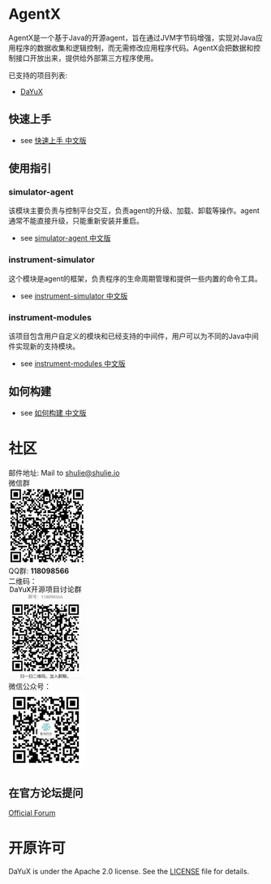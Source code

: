 # AgentX

AgentX是一个基于Java的开源agent，旨在通过JVM字节码增强，实现对Java应用程序的数据收集和逻辑控制，而无需修改应用程序代码。AgentX会把数据和控制接口开放出来，提供给外部第三方程序使用。

已支持的项目列表:
- [DaYuX](https://github.com/shulieTech/DaYuX)

## 快速上手
- see [快速上手 中文版](https://github.com/shulieTech/AgentX/blob/main/doc/QuickStart.md)

## 使用指引

### simulator-agent
该模块主要负责与控制平台交互，负责agent的升级、加载、卸载等操作。agent通常不能直接升级，只能重新安装并重启。

- see [simulator-agent 中文版](https://github.com/shulieTech/AgentX/blob/main/doc/instrument-simulator/README.md)


### instrument-simulator
这个模块是agent的框架，负责程序的生命周期管理和提供一些内置的命令工具。
- see [instrument-simulator 中文版](https://github.com/shulieTech/AgentX/blob/main/doc/instrument-simulator/README.md)

### instrument-modules
该项目包含用户自定义的模块和已经支持的中间件，用户可以为不同的Java中间件实现新的支持模块。
- see [instrument-modules 中文版](https://github.com/shulieTech/AgentX/blob/main/doc/instrument-modules/README.md)

## 如何构建
- see [如何构建 中文版](https://github.com/shulieTech/AgentX/blob/main/doc/HowToBuild.md)


# 社区
邮件地址: Mail to shulie@shulie.io<br/>
微信群<br/>
<img src="https://raw.githubusercontent.com/shulieTech/Images/main/code1.png" width="30%" height="30%">
<br/>
QQ群: **118098566**<br/>
二维码：<br/>
<img src="https://raw.githubusercontent.com/shulieTech/Images/main/qq_group2.png" width="30%" height="30%">
<br/>
微信公众号：<br/>
<img src="https://raw.githubusercontent.com/shulieTech/Images/main/shulie.png" width="30%" height="30%">

## 在官方论坛提问
[Official Forum](https://news.shulie.io/?page_id=2477)

# 开原许可
DaYuX is under the Apache 2.0 license. See the [LICENSE](https://github.com/shulieTech/DaYuX/blob/main/LICENSE?_blank) file for details.
